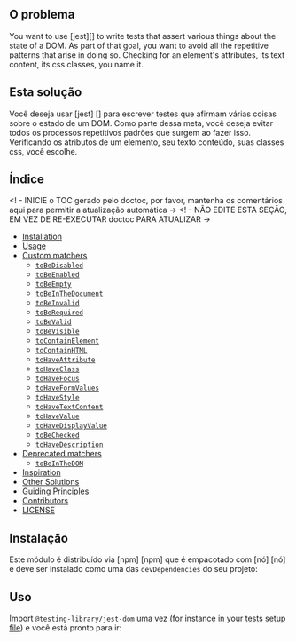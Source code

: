 ## O problema

You want to use [jest][] to write tests that assert various things about the
state of a DOM. As part of that goal, you want to avoid all the repetitive
patterns that arise in doing so. Checking for an element's attributes, its text
content, its css classes, you name it.

## Esta solução

Você deseja usar [jest] [] para escrever testes que afirmam várias coisas sobre o
estado de um DOM. Como parte dessa meta, você deseja evitar todos os processos repetitivos
padrões que surgem ao fazer isso. Verificando os atributos de um elemento, seu texto
conteúdo, suas classes css, você escolhe.

## Índice

<! - INICIE o TOC gerado pelo doctoc, por favor, mantenha os comentários aqui para permitir a atualização automática ->
<! - NÃO EDITE ESTA SEÇÃO, EM VEZ DE RE-EXECUTAR doctoc PARA ATUALIZAR ->


- [Installation](#installation)
- [Usage](#usage)
- [Custom matchers](#custom-matchers)
  - [`toBeDisabled`](#tobedisabled)
  - [`toBeEnabled`](#tobeenabled)
  - [`toBeEmpty`](#tobeempty)
  - [`toBeInTheDocument`](#tobeinthedocument)
  - [`toBeInvalid`](#tobeinvalid)
  - [`toBeRequired`](#toberequired)
  - [`toBeValid`](#tobevalid)
  - [`toBeVisible`](#tobevisible)
  - [`toContainElement`](#tocontainelement)
  - [`toContainHTML`](#tocontainhtml)
  - [`toHaveAttribute`](#tohaveattribute)
  - [`toHaveClass`](#tohaveclass)
  - [`toHaveFocus`](#tohavefocus)
  - [`toHaveFormValues`](#tohaveformvalues)
  - [`toHaveStyle`](#tohavestyle)
  - [`toHaveTextContent`](#tohavetextcontent)
  - [`toHaveValue`](#tohavevalue)
  - [`toHaveDisplayValue`](#tohavedisplayvalue)
  - [`toBeChecked`](#tobechecked)
  - [`toHaveDescription`](#tohavedescription)
- [Deprecated matchers](#deprecated-matchers)
  - [`toBeInTheDOM`](#tobeinthedom)
- [Inspiration](#inspiration)
- [Other Solutions](#other-solutions)
- [Guiding Principles](#guiding-principles)
- [Contributors](#contributors)
- [LICENSE](#license)

<!-- END doctoc generated TOC please keep comment here to allow auto update -->

## Instalação


Este módulo é distribuído via [npm] [npm] que é empacotado com [nó] [nó] e
deve ser instalado como uma das `devDependencies` do seu projeto:

## Uso

Import `@testing-library/jest-dom` 
uma vez (for instance in your [tests setup
file][]) 
e você está pronto para ir:

[tests setup file]:
  https://jestjs.io/docs/en/configuration.html#setupfilesafterenv-array








